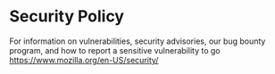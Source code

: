 # Security Policy

For information on vulnerabilities, security advisories, our bug bounty program, and how to report a sensitive vulnerability to go https://www.mozilla.org/en-US/security/
